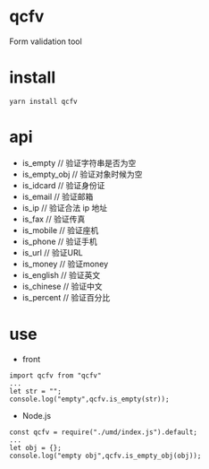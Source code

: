 # qcfv

Form validation tool

# install
```
yarn install qcfv
```
# api

  * is_empty        // 验证字符串是否为空
  * is_empty_obj    // 验证对象时候为空
  * is_idcard       // 验证身份证
  * is_email        // 验证邮箱
  * is_ip           // 验证合法 ip 地址
  * is_fax          // 验证传真
  * is_mobile       // 验证座机
  * is_phone        // 验证手机
  * is_url          // 验证URL
  * is_money        // 验证money
  * is_english      // 验证英文
  * is_chinese      // 验证中文
  * is_percent      // 验证百分比


# use

* front
```
import qcfv from "qcfv"
...
let str = "";
console.log("empty",qcfv.is_empty(str));

```

* Node.js
```
const qcfv = require("./umd/index.js").default;
...
let obj = {};
console.log("empty obj",qcfv.is_empty_obj(obj));
```
